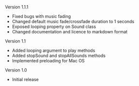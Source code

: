 Version 1.1.1

- Fixed bugs with music fading
- Changed default music fade/crossfade duration to 1 seconds
- Exposed looping property on Sound class
- Changed documentation and licence to markdown format

Version 1.1

- Added looping argument to play methods
- Added stopSound and stopAllSounds methods
- Implemented preloading for Mac OS

Version 1.0

- Initial release